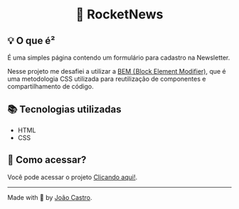 <h1 align="center">📰 RocketNews</h1>

## 💡 O que é²

É uma simples página contendo um formulário para cadastro na Newsletter.

Nesse projeto me desafiei a utilizar a [BEM ( Block Element Modifier)](http://getbem.com/), que é uma metodologia CSS utilizada para reutilização de componentes e compartilhamento de código.

## 📚 Tecnologias utilizadas

- HTML
- CSS

## 🚀 Como acessar?

Você pode acessar o projeto [Clicando aqui!](https://joaofbcastro.github.io/RocketNews/).

---

Made with 💜 by [João Castro](https://github.com/joaofbcastro).
